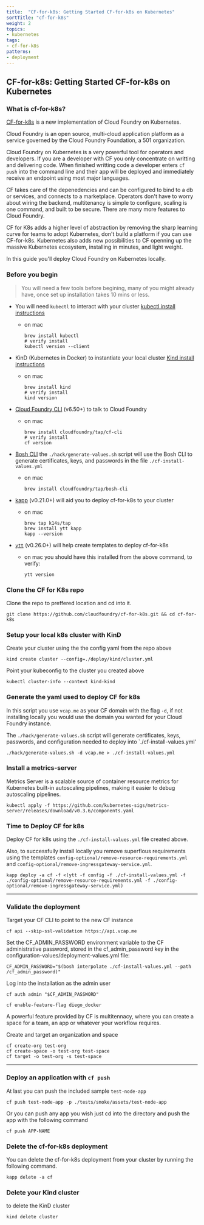 ```yaml
---
title:  "CF-for-k8s: Getting Started CF-for-k8s on Kubernetes"
sortTitle: "cf-for-k8s"
weight: 2
topics:
- kubernetes
tags:
- cf-for-k8s
patterns:
- deployment
---
```


## CF-for-k8s: Getting Started CF-for-k8s on Kubernetes

### What is cf-for-k8s?

[CF-for-k8s](https://github.com/cloudfoundry/cf-for-k8s.git) is a new implementation of Cloud Foundry on Kubernetes. 

Cloud Foundry is an open source, multi-cloud application platform as a service governed by the Cloud Foundry Foundation, a 501 organization.

Cloud Foundry on Kubernetes is a very powerful tool for operators and developers. If you are a developer with CF you only concentrate on writting and delivering code. When finished writting code a developer enters `cf push` into the command line and their app will be deployed and immediately receive an endpoint using most major languages. 

CF takes care of the depenedencies and can be configured to bind to a db or services, and connects to a marketplace. Operators don't have to worry about wiring the backend, multitenancy is simple to configure, scaling is one command, and built to be secure. There are many more features to Cloud Foundry. 

CF for K8s adds a higher level of abstraction by removing the sharp learning curve for teams to adopt Kubernetes,  don't build a platform if you can use CF-for-k8s. Kubernetes also adds new possibilities to CF openning up the massive Kubernetes ecosystem, installing in minutes, and light weight.      

In this guide you'll deploy Cloud Foundry on Kubernetes locally.

### Before you begin

> You will need a few tools before begining, many of you might already have, once set up installation takes 10 mins or less.

- You will need `kubectl` to interact with your cluster [kubectl install instructions](https://kubernetes.io/docs/tasks/tools/install-kubectl/)
    * on mac 
        ```
        brew install kubectl
        # verify install 
        kubectl version --client
        ```
- KinD (Kubernetes in Docker) to instantiate your local cluster [Kind install instructions](https://kind.sigs.k8s.io/docs/user/quick-start/) 
    * on mac 
        ```
        brew install kind
        # verify install 
        kind version
        ```

- [Cloud Foundry CLI](https://docs.cloudfoundry.org/cf-cli/install-go-cli.html) (v6.50+) to talk to Cloud Foundry
    * on mac 
        ```
        brew install cloudfoundry/tap/cf-cli
        # verify install 
        cf version
        ```
- [Bosh CLI](https://bosh.io/docs/cli-v2-install/) the `./hack/generate-values.sh` script will use the Bosh CLI to generate certificates, keys, and passwords in the file `./cf-install-values.yml`
    * on mac
        ```
        brew install cloudfoundry/tap/bosh-cli
        ```

- [kapp](https://k14s.io/#install) (v0.21.0+) will aid you to deploy cf-for-k8s to your cluster
    * on mac 
        ```
        brew tap k14s/tap
        brew install ytt kapp
        kapp --version
        ```

- [`ytt`](https://k14s.io/#install) (v0.26.0+) will help create templates to deploy cf-for-k8s
    * on mac you should have this installed from the above command, to verify:
        ```
        ytt version
        ```
### Clone the CF for K8s repo

Clone the repo to preffered location and cd into it.
```
git clone https://github.com/cloudfoundry/cf-for-k8s.git && cd cf-for-k8s
```        

### Setup your local k8s cluster with KinD  

Create your cluster using the the config yaml from the repo above
```
kind create cluster --config=./deploy/kind/cluster.yml
```
Point your kubeconfig to the cluster you created above
```
kubectl cluster-info --context kind-kind
```

### Generate the yaml used to deploy CF for k8s

In this script you use `vcap.me` as your CF domain with the flag `-d`, if not installing locally you would use the domain you wanted for your Cloud Foundry instance.

The `./hack/generate-values.sh` script will generate certificates, keys, passwords, and configuration needed to deploy into `./cf-install-values.yml'
```
./hack/generate-values.sh -d vcap.me > ./cf-install-values.yml
```

### Install a metrics-server
Metrics Server is a scalable source of container resource metrics for Kubernetes built-in autoscaling pipelines, making it easier to debug autoscaling pipelines.
```
kubectl apply -f https://github.com/kubernetes-sigs/metrics-server/releases/download/v0.3.6/components.yaml
```

### Time to Deploy CF for k8s 

Deploy CF for k8s using the `./cf-install-values.yml` file created above. 

Also, to successfully install locally you remove superflous requirements using the templates `config-optional/remove-resource-requirements.yml` and `config-optional/remove-ingressgateway-service.yml`.
```
kapp deploy -a cf -f <(ytt -f config -f ./cf-install-values.yml -f ./config-optional/remove-resource-requirements.yml -f ./config-optional/remove-ingressgateway-service.yml)
```

---

### Validate the deployment

Target your CF CLI to point to the new CF instance
```
cf api --skip-ssl-validation https://api.vcap.me
```

Set the CF_ADMIN_PASSWORD environment variable to the CF administrative password, stored in the cf_admin_password key in the configuration-values/deployment-values.yml file:
```
CF_ADMIN_PASSWORD="$(bosh interpolate ./cf-install-values.yml --path /cf_admin_password)"
```

Log into the installation as the admin user
```
cf auth admin "$CF_ADMIN_PASSWORD"
```

```
cf enable-feature-flag diego_docker
```

A powerful feature provided by CF is multitennacy, where you can create a space for a team, an app or whatever your workflow requires. 

Create and target an organization and space
```
cf create-org test-org
cf create-space -o test-org test-space
cf target -o test-org -s test-space
```

---
### Deploy an application with `cf push`

At last you can push the included sample `test-node-app`
```
cf push test-node-app -p ./tests/smoke/assets/test-node-app
```
Or you can push any app you wish just cd into the directory and push the app with the following command
```
cf push APP-NAME
```

### Delete the cf-for-k8s deployment

You can delete the cf-for-k8s deployment from your cluster by running the following command.
```
kapp delete -a cf
```

### Delete your Kind cluster

to delete the KinD cluster
```
kind delete cluster
```
